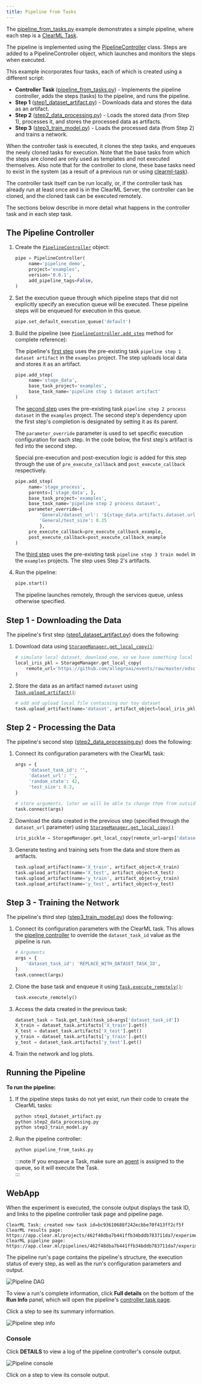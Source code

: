 ```yaml
---
title: Pipeline from Tasks
---
```


The [pipeline_from_tasks.py](https://github.com/allegroai/clearml/blob/master/examples/pipeline/pipeline_from_tasks.py) 
example demonstrates a simple pipeline, where each step is a [ClearML Task](../../fundamentals/task.md). 

The pipeline is implemented using the [PipelineController](../../references/sdk/automation_controller_pipelinecontroller.md) 
class. Steps are added to a PipelineController object, which launches and monitors the steps when executed.
 
This example incorporates four tasks, each of which is created using a different script:
* **Controller Task** ([pipeline_from_tasks.py](https://github.com/allegroai/clearml/blob/master/examples/pipeline/pipeline_from_tasks.py)) - 
  Implements the pipeline controller, adds the steps (tasks) to the pipeline, and runs the pipeline.
* **Step 1** ([step1_dataset_artifact.py](https://github.com/allegroai/clearml/blob/master/examples/pipeline/step1_dataset_artifact.py)) - 
  Downloads data and stores the data as an artifact.
* **Step 2** ([step2_data_processing.py](https://github.com/allegroai/clearml/blob/master/examples/pipeline/step2_data_processing.py)) - 
  Loads the stored data (from Step 1), processes it, and stores the processed data as artifacts.
* **Step 3** ([step3_train_model.py](https://github.com/allegroai/clearml/blob/master/examples/pipeline/step3_train_model.py)) - 
  Loads the processed data (from Step 2) and trains a network.

When the controller task is executed, it clones the step tasks, and enqueues the newly cloned tasks for execution. Note 
that the base tasks from which the steps are cloned are only used as templates and not executed themselves. Also note 
that for the controller to clone, these base tasks need to exist in the system (as a result of a previous run or using 
[clearml-task](../../apps/clearml_task.md)).

The controller task itself can be run locally, or, if the controller task has already run at least once and is in the 
ClearML Server, the controller can be cloned, and the cloned task can be executed remotely.

The sections below describe in more detail what happens in the controller task and in each step task.

## The Pipeline Controller

1. Create the [`PipelineController`](../../references/sdk/automation_controller_pipelinecontroller.md) object:

   ```python
   pipe = PipelineController(
        name='pipeline demo',
        project='examples',
        version='0.0.1',
        add_pipeline_tags=False,
   )
   ```

1. Set the execution queue through which pipeline steps that did not explicitly specify an execution queue will be 
   executed. These pipeline steps will be enqueued for execution in this queue.

   ```python
   pipe.set_default_execution_queue('default')
   ```
   
1. Build the pipeline (see [`PipelineController.add_step`](../../references/sdk/automation_controller_pipelinecontroller.md#add_step) 
   method for complete reference):

   The pipeline's [first step](#step-1---downloading-the-data) uses the pre-existing task 
   `pipeline step 1 dataset artifact` in the `examples` project. The step uploads local data and stores it as an artifact.

   ```python
   pipe.add_step(
        name='stage_data', 
        base_task_project='examples', 
        base_task_name='pipeline step 1 dataset artifact'
   )
   ```
   
   The [second step](#step-2---processing-the-data) uses the pre-existing task `pipeline step 2 process dataset` in 
   the `examples` project. The second step's dependency upon the first step's completion is designated by setting it as 
   its parent. 

   The `parameter_override` parameter is used to set specific execution configuration for each step. 
   In the code below, the first step's artifact is fed into the second step.

   Special pre-execution and post-execution logic is added for this step through the use of `pre_execute_callback` 
   and `post_execute_callback` respectively. 

   ```python
   pipe.add_step(
        name='stage_process',
        parents=['stage_data', ],
        base_task_project='examples',
        base_task_name='pipeline step 2 process dataset',
        parameter_override={
            'General/dataset_url': '${stage_data.artifacts.dataset.url}',
            'General/test_size': 0.25
            },
        pre_execute_callback=pre_execute_callback_example,
        post_execute_callback=post_execute_callback_example
   )
   ```

   The [third step](#step-3---training-the-network) uses the pre-existing task `pipeline step 3 train model` in the 
   `examples` projects. The step uses Step 2's artifacts.
   
1. Run the pipeline:
   
   ```python
   pipe.start()
   ```
   
   The pipeline launches remotely, through the services queue, unless otherwise specified.
   
## Step 1 - Downloading the Data

The pipeline's first step ([step1_dataset_artifact.py](https://github.com/allegroai/clearml/blob/master/examples/pipeline/step1_dataset_artifact.py))
does the following: 

1. Download data using [`StorageManager.get_local_copy()`](../../references/sdk/storage.md#storagemanagerget_local_copy): 
  
   ```python
   # simulate local dataset, download one, so we have something local
   local_iris_pkl = StorageManager.get_local_copy(
       remote_url='https://github.com/allegroai/events/raw/master/odsc20-east/generic/iris_dataset.pkl'
   )
   ```    
1. Store the data as an artifact named `dataset` using [`Task.upload_artifact()`](../../references/sdk/task.md#upload_artifact):
   ```python
   # add and upload local file containing our toy dataset
   task.upload_artifact(name='dataset', artifact_object=local_iris_pkl)
   ```
   
## Step 2 - Processing the Data

The pipeline's second step ([step2_data_processing.py](https://github.com/allegroai/clearml/blob/master/examples/pipeline/step2_data_processing.py))
does the following: 

1. Connect its configuration parameters with the ClearML task:

   ```python 
   args = {
        'dataset_task_id': '',
        'dataset_url': '',
        'random_state': 42,
        'test_size': 0.2,
   }
    
   # store arguments, later we will be able to change them from outside the code
   task.connect(args)
   ```

1. Download the data created in the previous step (specified through the `dataset_url` parameter) using 
   [`StorageManager.get_local_copy()`](../../references/sdk/storage.md#storagemanagerget_local_copy) 
   
   ```python
   iris_pickle = StorageManager.get_local_copy(remote_url=args['dataset_url'])
   ```
   
1. Generate testing and training sets from the data and store them as artifacts.
   
   ```python
   task.upload_artifact(name='X_train', artifact_object=X_train)
   task.upload_artifact(name='X_test', artifact_object=X_test)
   task.upload_artifact(name='y_train', artifact_object=y_train)
   task.upload_artifact(name='y_test', artifact_object=y_test)
   ```
   
## Step 3 - Training the Network

The pipeline's third step ([step3_train_model.py](https://github.com/allegroai/clearml/blob/master/examples/pipeline/step3_train_model.py))
does the following: 
1. Connect its configuration parameters with the ClearML task. This allows the [pipeline controller](#the-pipeline-controller) 
   to override the `dataset_task_id` value as the pipeline is run. 

   ```python
   # Arguments
   args = {
       'dataset_task_id': 'REPLACE_WITH_DATASET_TASK_ID',
   }
   task.connect(args)
   ```
   
1. Clone the base task and enqueue it using [`Task.execute_remotely()`](../../references/sdk/task.md#execute_remotely):
   
   ```python
   task.execute_remotely() 
   ```
   
1. Access the data created in the previous task:
   
   ```python
   dataset_task = Task.get_task(task_id=args['dataset_task_id'])
   X_train = dataset_task.artifacts['X_train'].get()
   X_test = dataset_task.artifacts['X_test'].get()
   y_train = dataset_task.artifacts['y_train'].get()
   y_test = dataset_task.artifacts['y_test'].get()
   ```
    
1. Train the network and log plots.

## Running the Pipeline

**To run the pipeline:**

1. If the pipeline steps tasks do not yet exist, run their code to create the ClearML tasks:
   ```bash
   python step1_dataset_artifact.py
   python step2_data_processing.py
   python step3_train_model.py
   ``` 
   
1. Run the pipeline controller:
   
   ```bash
   python pipeline_from_tasks.py
   ```     
    
   :::note
   If you enqueue a Task, make sure an [agent](../../clearml_agent.md) is assigned to the queue, so 
   it will execute the Task.    
   :::

    
## WebApp

When the experiment is executed, the console output displays the task ID, and links to the pipeline controller task page and 
pipeline page. 

```
ClearML Task: created new task id=bc93610688f242ecbbe70f413ff2cf5f
ClearML results page: https://app.clear.ml/projects/462f48dba7b441ffb34bddb783711da7/experiments/bc93610688f242ecbbe70f413ff2cf5f/output/log
ClearML pipeline page: https://app.clear.ml/pipelines/462f48dba7b441ffb34bddb783711da7/experiments/bc93610688f242ecbbe70f413ff2cf5f
```

The pipeline run's page contains the pipeline's structure, the execution status of every step, as well as the run's 
configuration parameters and output.

![Pipeline DAG](../../img/examples_pipeline_from_tasks_DAG.png)

To view a run's complete information, click **Full details** on the bottom of the **Run Info** panel, which will open 
the pipeline's [controller task page](../../webapp/webapp_exp_track_visual.md).

Click a step to see its summary information.

![Pipeline step info](../../img/examples_pipeline_from_tasks_step_info.png)

### Console

Click **DETAILS** to view a log of the pipeline controller's console output.

![Pipeline console](../../img/examples_pipeline_from_tasks_console.png)

Click on a step to view its console output. 

